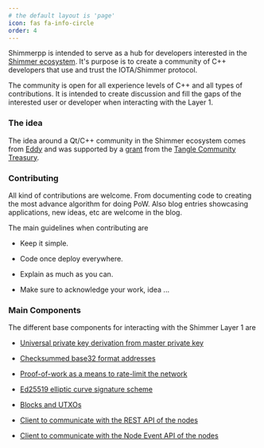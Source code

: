 ```yaml
---
# the default layout is 'page'
icon: fas fa-info-circle
order: 4
---
```


Shimmerpp is intended to serve as a hub for developers interested in the [Shimmer ecosystem](https://shimmer.network/).
It's purpose is to create a community of C++ developers that use and trust the IOTA/Shimmer protocol.


The community is open for all experience levels of C++ and all types of contributions.
It is intended to create discussion and fill the gaps of the interested user or developer when interacting with the Layer 1.  


### The idea

The idea around a Qt/C++ community in the Shimmer ecosystem comes from [Eddy](https://eddytheco.github.io/) and was supported by a [grant](https://drive.google.com/file/d/1OreNx0aesdrQuHYCIU9wbD3c_ZbxNjnv/view?usp=share_link) from the
[Tangle Community Treasury](https://www.tangletreasury.org/).

 

### Contributing
All kind of contributions are welcome.
From documenting code to creating the most advance algorithm for doing PoW.
Also blog entries showcasing applications, new ideas, etc are welcome in the blog.
 
The main guidelines when contributing are

- Keep it simple.

- Code once deploy everywhere.

- Explain as much as you can. 

- Make sure to acknowledge your work, idea ... 


### Main Components

The different base components for interacting with the Shimmer Layer 1 are

- [Universal private key derivation from master private key](https://github.com/EddyTheCo/Qslip10)

- [Checksummed base32 format addresses](https://github.com/EddyTheCo/Qbech32)

- [Proof-of-work as a means to rate-limit the network](https://github.com/EddyTheCo/Qpow-IOTA)

- [Ed25519 elliptic curve signature scheme](https://github.com/EddyTheCo/Qed25519)

- [Blocks and UTXOs](https://github.com/EddyTheCo/Qblock-IOTA) 

- [Client to communicate with the REST API of the nodes](https://github.com/EddyTheCo/Qclient-IOTA)

- [Client to communicate with the Node Event API of the nodes](https://github.com/EddyTheCo/QclientMqtt-IOTA)


